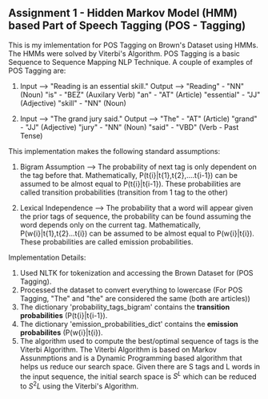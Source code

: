 ## Assignment 1 - Hidden Markov Model (HMM) based Part of Speech Tagging (POS - Tagging)
This is my imlementation for POS Tagging on Brown's Dataset using HMMs. The HMMs were solved by Viterbi's Algorithm. POS Tagging is a basic Sequence to Sequence Mapping NLP Technique. A couple of examples of POS Tagging are:
1) Input --> "Reading is an essential skill."
   Output --> "Reading" - "NN" (Noun)
              "is" - "BEZ" (Auxilary Verb)
              "an" - "AT" (Article)
              "essential" - "JJ" (Adjective)
              "skill" - "NN" (Noun)

2) Input --> "The grand jury said."
   Output --> "The" - "AT" (Article)
              "grand" - "JJ" (Adjective)
              "jury" - "NN" (Noun)
              "said" - "VBD" (Verb - Past Tense)   

This implementation makes the following standard assumptions:
1) Bigram Assumption --> The probability of next tag is only dependent on the tag before that. Mathematically, P(t{i}|t{1},t{2},....t{i-1}) can be assumed to be almost equal to P(t{i}|t{i-1}). These probabilities are called transition probabilities (transition from 1 tag to the other)
   
2) Lexical Independence --> The probability that a word will appear given the prior tags of sequence, the probability can be found assuming the word depends only on the current tag. Mathematically, P(w{i}|t{1},t{2}...t{i}) can be assumed to be almost equal to P(w{i}|t{i}). These probabilities are called emission probabilities.

Implementation Details:
1) Used NLTK for tokenization and accessing the Brown Dataset for (POS Tagging).
2) Processed the dataset to convert everything to lowercase (For POS Tagging, "The" and "the" are considered the same (both are articles))
3) The dictionary 'probability_tags_bigram' contains the **transition probabilities** (P(t{i}|t{i-1}).
4) The dictionary 'emission_probabilities_dict' contains the **emission probabilites** (P(w{i}|t{i}).
5) The algorithm used to compute the best/optimal sequence of tags is the Viterbi Algorithm. The Viterbi Algorithm is based on Markov Assunmptions and is a Dynamic Programming based algorithm that helps us reduce our search space. Given there are S tags and L words in the input sequence, the initial search space is $S^{L}$ which can be reduced to $S^{2}L$ using the Viterbi's Algorithm.

